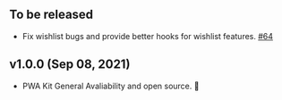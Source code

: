## To be released

-   Fix wishlist bugs and provide better hooks for wishlist features. [#64](https://github.com/SalesforceCommerceCloud/pwa-kit/pull/64)

## v1.0.0 (Sep 08, 2021)

-   PWA Kit General Avaliability and open source. 🎉
